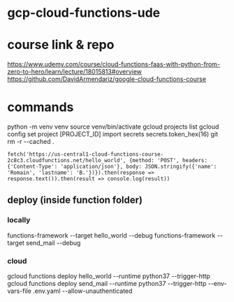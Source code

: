 # gcp-cloud-functions-ude

# course link & repo
https://www.udemy.com/course/cloud-functions-faas-with-python-from-zero-to-hero/learn/lecture/18015813#overview
https://github.com/DavidArmendariz/google-cloud-functions-course

# commands
python -m venv venv
source venv/bin/activate
gcloud projects list
gcloud config set project [PROJECT_ID]
import secrets
secrets.token_hex(16)
git rm -r --cached .
```
fetch('https://us-central1-cloud-functions-course-2c8c3.cloudfunctions.net/hello_world', {method: 'POST', headers: {'Content-Type': 'application/json'}, body: JSON.stringify({'name': 'Romain', 'lastname': 'B.'})}).then(response => response.text()).then(result => console.log(result))
```

## deploy (inside function folder)
### locally
functions-framework --target hello_world --debug
functions-framework --target send_mail --debug

### cloud
gcloud functions deploy hello_world --runtime python37 --trigger-http
gcloud functions deploy send_mail --runtime python37 --trigger-http --env-vars-file .env.yaml --allow-unauthenticated